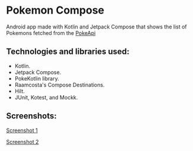# Pokemon Compose

Android app made with Kotlin and Jetpack Compose that shows the list of Pokemons fetched from the [PokeApi](https://pokeapi.co/)

## Technologies and libraries used:

- Kotlin.
- Jetpack Compose.
- PokeKotlin library.
- Raamcosta's Compose Destinations.
- Hilt.
- JUnit, Kotest, and Mockk.

## Screenshots:

[Screenshot 1](Screenshot_20221218_134703.png)

[Screenshot 2](Screenshot_20221218_134722.png)